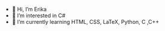 - 👋 Hi, I’m Erika
- 👀 I’m interested in C#
- 🌱 I’m currently learning HTML, CSS, LaTeX, Python, C ,C++

<!---
Erika050830/Erika050830 is a ✨ special ✨ repository because its `README.md` (this file) appears on your GitHub profile.
You can click the Preview link to take a look at your changes.
--->
